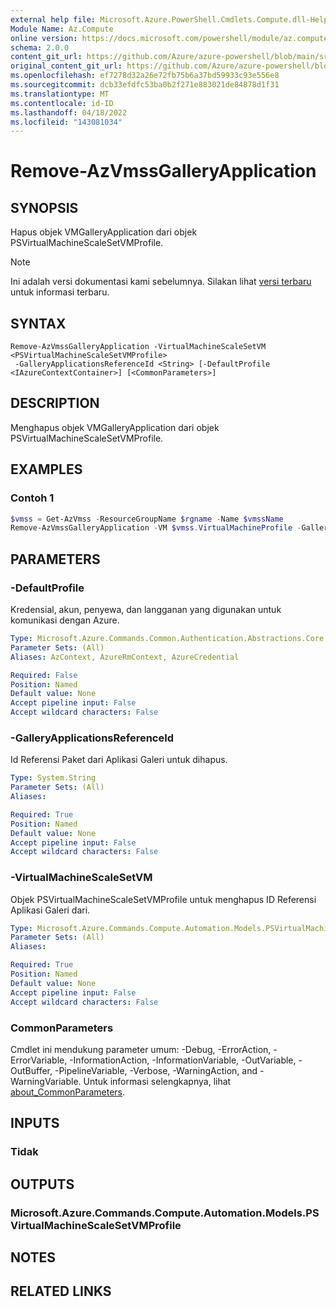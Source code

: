 ```yaml
---
external help file: Microsoft.Azure.PowerShell.Cmdlets.Compute.dll-Help.xml
Module Name: Az.Compute
online version: https://docs.microsoft.com/powershell/module/az.compute/remove-azvmssgalleryapplication
schema: 2.0.0
content_git_url: https://github.com/Azure/azure-powershell/blob/main/src/Compute/Compute/help/Remove-AzVmssGalleryApplication.md
original_content_git_url: https://github.com/Azure/azure-powershell/blob/main/src/Compute/Compute/help/Remove-AzVmssGalleryApplication.md
ms.openlocfilehash: ef7278d32a26e72fb75b6a37bd59933c93e556e8
ms.sourcegitcommit: dcb33efdfc53ba0b2f271e883021de84878d1f31
ms.translationtype: MT
ms.contentlocale: id-ID
ms.lasthandoff: 04/18/2022
ms.locfileid: "143081034"
---
```

# Remove-AzVmssGalleryApplication

## SYNOPSIS
Hapus objek VMGalleryApplication dari objek PSVirtualMachineScaleSetVMProfile.

> [!NOTE]
>Ini adalah versi dokumentasi kami sebelumnya. Silakan lihat [versi terbaru](/powershell/module/az.compute/remove-azvmssgalleryapplication) untuk informasi terbaru.

## SYNTAX

```
Remove-AzVmssGalleryApplication -VirtualMachineScaleSetVM <PSVirtualMachineScaleSetVMProfile>
 -GalleryApplicationsReferenceId <String> [-DefaultProfile <IAzureContextContainer>] [<CommonParameters>]
```

## DESCRIPTION
Menghapus objek VMGalleryApplication dari objek PSVirtualMachineScaleSetVMProfile.

## EXAMPLES

### Contoh 1
```powershell
$vmss = Get-AzVmss -ResourceGroupName $rgname -Name $vmssName
Remove-AzVmssGalleryApplication -VM $vmss.VirtualMachineProfile -GalleryApplicationReferenceId $refId
```

## PARAMETERS

### -DefaultProfile
Kredensial, akun, penyewa, dan langganan yang digunakan untuk komunikasi dengan Azure.

```yaml
Type: Microsoft.Azure.Commands.Common.Authentication.Abstractions.Core.IAzureContextContainer
Parameter Sets: (All)
Aliases: AzContext, AzureRmContext, AzureCredential

Required: False
Position: Named
Default value: None
Accept pipeline input: False
Accept wildcard characters: False
```

### -GalleryApplicationsReferenceId
Id Referensi Paket dari Aplikasi Galeri untuk dihapus.

```yaml
Type: System.String
Parameter Sets: (All)
Aliases:

Required: True
Position: Named
Default value: None
Accept pipeline input: False
Accept wildcard characters: False
```

### -VirtualMachineScaleSetVM
Objek PSVirtualMachineScaleSetVMProfile untuk menghapus ID Referensi Aplikasi Galeri dari.

```yaml
Type: Microsoft.Azure.Commands.Compute.Automation.Models.PSVirtualMachineScaleSetVMProfile
Parameter Sets: (All)
Aliases:

Required: True
Position: Named
Default value: None
Accept pipeline input: False
Accept wildcard characters: False
```

### CommonParameters
Cmdlet ini mendukung parameter umum: -Debug, -ErrorAction, -ErrorVariable, -InformationAction, -InformationVariable, -OutVariable, -OutBuffer, -PipelineVariable, -Verbose, -WarningAction, and -WarningVariable. Untuk informasi selengkapnya, lihat [about_CommonParameters](http://go.microsoft.com/fwlink/?LinkID=113216).

## INPUTS

### Tidak

## OUTPUTS

### Microsoft.Azure.Commands.Compute.Automation.Models.PSVirtualMachineScaleSetVMProfile

## NOTES

## RELATED LINKS
